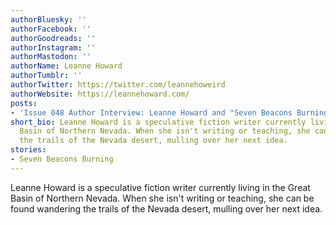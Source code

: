 ```yaml
---
authorBluesky: ''
authorFacebook: ''
authorGoodreads: ''
authorInstagram: ''
authorMastodon: ''
authorName: Leanne Howard
authorTumblr: ''
authorTwitter: https://twitter.com/leannehoweird
authorWebsite: https://leannehoward.com/
posts:
- 'Issue 048 Author Interview: Leanne Howard and "Seven Beacons Burning"'
short_bio: Leanne Howard is a speculative fiction writer currently living in the Great
  Basin of Northern Nevada. When she isn't writing or teaching, she can be found wandering
  the trails of the Nevada desert, mulling over her next idea.
stories:
- Seven Beacons Burning
---
```


Leanne Howard is a speculative fiction writer currently living in the Great Basin of Northern Nevada. When she isn't writing or teaching, she can be found wandering the trails of the Nevada desert, mulling over her next idea.
